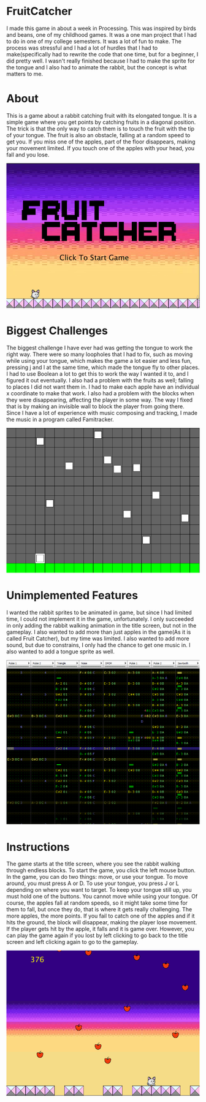 # FruitCatcher
I made this game in about a week in Processing. This was inspired by birds and beans, one of my childhood games. It was a one man 
project that I had to do in one of my college semesters. It was a lot of fun to make. The process was stressful and I had a lot of hurdles
that I had to make(specifically had to rewrite the code that one time, but for a beginner, I did pretty well. I wasn't really finished because I
had to make the sprite for the tongue and I also had to animate the rabbit, but the concept is what matters to me.
# About
This is a game about a rabbit catching fruit with its elongated tongue. It is a simple game where you get points by catching fruits in a diagonal
position. The trick is that the only way to catch them is to touch the fruit with the tip of your tongue. The fruit is also an obstacle, falling at a 
random speed to get you. If you miss one of the apples, part of the floor disappears, making your movement limited. If you touch one of the 
apples with your head, you fall and you lose.

![This is an image](/data/FruitCatcher.PNG)

# Biggest Challenges
The biggest challenge I have ever had was getting the tongue to work the right way. There were so many loopholes that I had to fix, such
as moving while using your tongue, which makes the game a lot easier and less fun, pressing j and l at the same time, which made the
tongue fly to other places. I had to use Boolean a lot to get this to work the way I wanted it to, and I figured it out eventually. I also had a
problem with the fruits as well; falling to places I did not want them in. I had to make each apple have an individual x coordinate to make
that work. I also had a problem with the blocks when they were disappearing, affecting the player in some way. The way I fixed that is by
making an invisible wall to block the player from going there. Since I have a lot of experience with music composing and tracking, I made
the music in a program called Famitracker.

![This is an image](/data/BetaFruit.PNG)

# Unimplemented Features
I wanted the rabbit sprites to be animated in game, but since I had limited time, I could not implement it in the game, unfortunately. I 
only succeeded in only adding the rabbit walking animation in the title screen, but not in the gameplay. I also wanted to add more than 
just apples in the game(As it is called Fruit Catcher), but my time was limited. I also wanted to add more sound, but due to constrains, I 
only had the chance to get one music in. I also wanted to add a tongue sprite as well.

![This is an image](/data/FamiTracker.PNG)

# Instructions
The game starts at the title screen, where you see the rabbit walking through endless blocks. To start the game, you click the left mouse 
button. In the game, you can do two things: move, or use your tongue. To move around, you must press A or D. To use your tongue, you 
press J or L depending on where you want to target. To keep your tongue still up, you must hold one of the buttons. You cannot move 
while using your tongue. Of course, the apples fall at random speeds, so it might take some time for them to fall, but once they do, that 
is where it gets really challenging. The more apples, the more points. If you fail to catch one of the apples and if it hits the ground, the 
block will disappear, making the player lose movement. If the player gets hit by the apple, it falls and it is game over. However, you can 
play the game again if you lost by left clicking to go back to the title screen and left clicking again to go to the gameplay.

![This is an image](/data/FruitCatchFinal.PNG)
